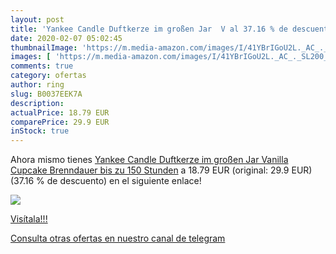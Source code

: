 ```yaml
---
layout: post
title: 'Yankee Candle Duftkerze im großen Jar  V al 37.16 % de descuento'
date: 2020-02-07 05:02:45
thumbnailImage: 'https://m.media-amazon.com/images/I/41YBrIGoU2L._AC_._SL200_.jpg'
images: [ 'https://m.media-amazon.com/images/I/41YBrIGoU2L._AC_._SL200_.jpg' ]
comments: true
category: ofertas
author: ring
slug: B0037EEK7A
description:
actualPrice: 18.79 EUR
comparePrice: 29.9 EUR
inStock: true
---
```


Ahora mismo tienes [Yankee Candle Duftkerze im großen Jar  Vanilla Cupcake  Brenndauer bis zu 150 Stunden](https://www.amazon.com/dp/B0037EEK7A/?tag=redken08-20) a 18.79 EUR (original: 29.9 EUR) (37.16 %  de descuento) en el siguiente enlace!

[![](https://m.media-amazon.com/images/I/41YBrIGoU2L._AC_._SL200_.jpg)](https://www.amazon.com/dp/B0037EEK7A/?tag=redken08-20)

[Visítala!!!](https://www.amazon.com/dp/B0037EEK7A/?tag=redken08-20)

[Consulta otras ofertas en nuestro canal de telegram](https://t.me/s/ofertas25)

